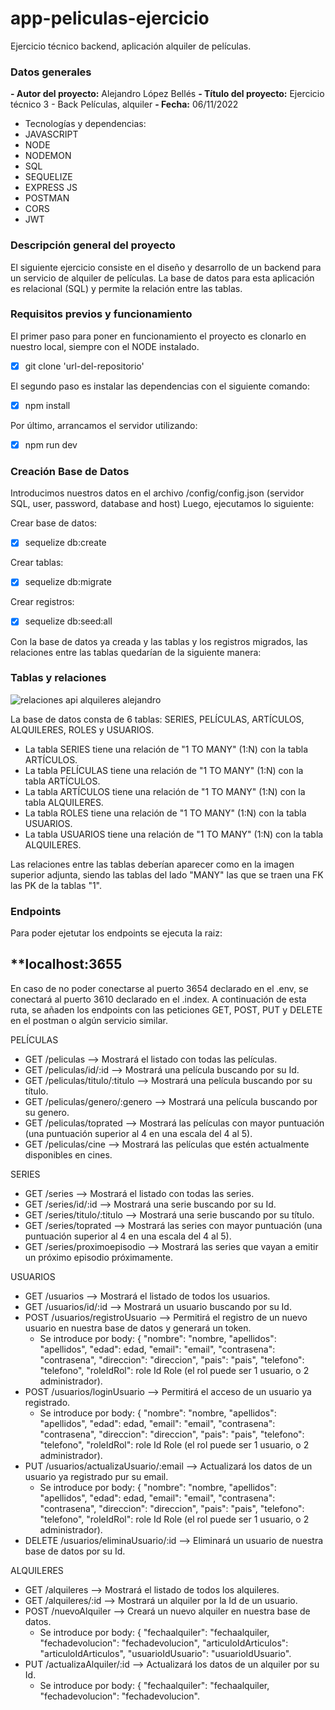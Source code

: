 # app-peliculas-ejercicio
Ejercicio técnico backend, aplicación alquiler de películas. 

### Datos generales

**- Autor del proyecto:** Alejandro López Bellés
**- Título del proyecto:** Ejercicio técnico 3 - Back Películas, alquiler
**- Fecha:** 06/11/2022

- Tecnologías y dependencias: 
 - JAVASCRIPT
 - NODE
 - NODEMON
 - SQL
 - SEQUELIZE
 - EXPRESS JS
 - POSTMAN
 - CORS
 - JWT

### Descripción general del proyecto 

El siguiente ejercicio consiste en el diseño y desarrollo de un backend para un servicio de alquiler de películas. La base de datos para esta aplicación es relacional (SQL) y permite la relación entre las tablas. 


### Requisitos previos y funcionamiento 

El primer paso para poner en funcionamiento el proyecto es clonarlo en nuestro local, siempre con el NODE instalado. 

- [x] git clone 'url-del-repositorio'

El segundo paso es instalar las dependencias con el siguiente comando: 

- [x] npm install

Por último, arrancamos el servidor utilizando: 

- [x] npm run dev


### Creación Base de  Datos

Introducimos nuestros datos en el archivo /config/config.json (servidor SQL, user, password, database and host) Luego, ejecutamos lo siguiente:

Crear base de datos:

- [x] sequelize db:create

Crear tablas:

- [x] sequelize db:migrate

Crear registros:

- [x] sequelize db:seed:all

Con la base de datos ya creada y las tablas y los registros migrados, las relaciones entre las tablas quedarían de la siguiente manera: 

### Tablas y relaciones


![relaciones api alquileres alejandro](https://user-images.githubusercontent.com/113507322/201548439-c041e31d-3ac8-4bbb-98a9-588b4d46e127.png)

La base de datos consta de 6 tablas: SERIES, PELÍCULAS, ARTÍCULOS, ALQUILERES, ROLES y USUARIOS.

- La tabla SERIES tiene una relación de "1 TO MANY" (1:N) con la tabla ARTÍCULOS. 
- La tabla PELÍCULAS tiene una relación de "1 TO MANY" (1:N) con la tabla ARTÍCULOS. 
- La tabla ARTÍCULOS tiene una relación de "1 TO MANY" (1:N) con la tabla ALQUILERES.
- La tabla ROLES tiene una relación de "1 TO MANY" (1:N) con la tabla USUARIOS. 
- La tabla USUARIOS tiene una relación de "1 TO MANY" (1:N) con la tabla ALQUILERES. 

Las relaciones entre las tablas deberían aparecer como en la imagen superior adjunta, siendo las tablas del lado "MANY" las que se traen una FK las PK de la tablas "1". 


### Endpoints

Para poder ejetutar los endpoints se ejecuta la raiz:
## **localhost:3655
En caso de no poder conectarse al puerto 3654 declarado en el .env, se conectará al puerto 3610 declarado en el .index. 
A continuación de esta ruta, se añaden los endpoints con las peticiones GET, POST, PUT y DELETE en el postman o algún servicio similar. 

PELÍCULAS
- GET /peliculas --> Mostrará el listado con todas las películas.
- GET /peliculas/id/:id --> Mostrará una película buscando por su Id.
- GET /peliculas/titulo/:titulo --> Mostrará una película buscando por su título.
- GET /peliculas/genero/:genero --> Mostrará una película buscando por su genero.
- GET /peliculas/toprated --> Mostrará las películas con mayor puntuación (una puntuación superior al 4 en una escala del 4 al 5).
- GET /peliculas/cine --> Mostrará las películas que estén actualmente disponibles en cines.

SERIES
- GET /series --> Mostrará el listado con todas las series.
- GET /series/id/:id --> Mostrará una serie buscando por su Id.
- GET /series/titulo/:titulo --> Mostrará una serie buscando por su título.
- GET /series/toprated --> Mostrará las series con mayor puntuación (una puntuación superior al 4 en una escala del 4 al 5).
- GET /series/proximoepisodio --> Mostrará las series que vayan a emitir un próximo episodio próximamente.

USUARIOS
- GET /usuarios --> Mostrará el listado de todos los usuarios.
- GET /usuarios/id/:id --> Mostrará un usuario buscando por su Id.
- POST /usuarios/registroUsuario --> Permitirá el registro de un nuevo usuario en nuestra base de datos y generará un token.
    - Se introduce por body: { "nombre": "nombre, "apellidos": "apellidos", "edad": edad, "email": "email", "contrasena": "contrasena", "direccion": "direccion", "pais": "pais", "telefono": "telefono", "roleIdRol": role Id Role (el rol puede ser 1 usuario, o 2 administrador). 
- POST /usuarios/loginUsuario --> Permitirá el acceso de un usuario ya registrado.
    - Se introduce por body: { "nombre": "nombre, "apellidos": "apellidos", "edad": edad, "email": "email", "contrasena": "contrasena", "direccion": "direccion", "pais": "pais", "telefono": "telefono", "roleIdRol": role Id Role (el rol puede ser 1 usuario, o 2 administrador). 
- PUT /usuarios/actualizaUsuario/:email --> Actualizará los datos de un usuario ya registrado pur su email.
    - Se introduce por body: { "nombre": "nombre, "apellidos": "apellidos", "edad": edad, "email": "email", "contrasena": "contrasena", "direccion": "direccion", "pais": "pais", "telefono": "telefono", "roleIdRol": role Id Role (el rol puede ser 1 usuario, o 2 administrador). 
- DELETE /usuarios/eliminaUsuario/:id --> Eliminará un usuario de nuestra base de datos por su Id.  

ALQUILERES
- GET /alquileres --> Mostrará el listado de todos los alquileres.
- GET /alquileres/:id --> Mostrará un alquiler por la Id de un usuario.
- POST /nuevoAlquiler --> Creará un nuevo alquiler en nuestra base de datos.
    - Se introduce por body: { "fechaalquiler": "fechaalquiler, "fechadevolucion": "fechadevolucion", "articuloIdArticulos": "articuloIdArticulos", "usuarioIdUsuario": "usuarioIdUsuario".
- PUT /actualizaAlquiler/:id --> Actualizará los datos de un alquiler por su Id.
    - Se introduce por body: { "fechaalquiler": "fechaalquiler, "fechadevolucion": "fechadevolucion".


